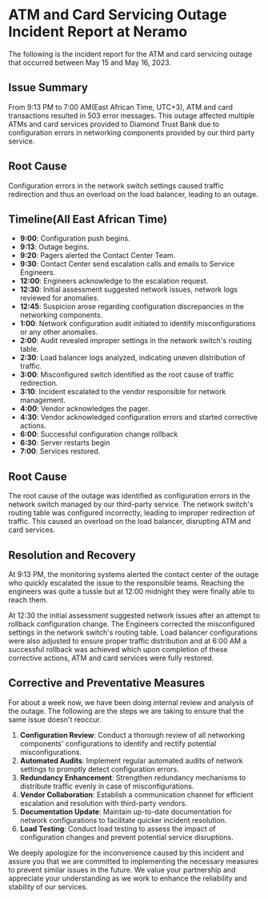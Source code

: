 # ATM and Card Servicing Outage Incident Report at Neramo
The following is the incident report for the ATM and card servicing outage that occurred between May 15 and May 16, 2023.

## Issue Summary

From 9:13 PM to 7:00 AM(East African Time, UTC+3), ATM and card transactions resulted in 503 error messages. This outage affected multiple ATMs and card services provided to Diamond Trust Bank due to configuration errors in networking components provided by our third party service.

## Root Cause

Configuration errors in the network switch settings caused traffic redirection and thus an overload on the load balancer, leading to an outage.

## Timeline(All East African Time)
* **9:00**: Configuration push begins.
* **9:13**: Outage begins.
* **9:20**: Pagers alerted the Contact Center Team.
* **9:30**: Contact Center send escalation calls and emails to Service Engineers.
* **12:00**: Engineers acknowledge to the escalation request.
* **12:30**: Initial assessment suggested network issues, network logs reviewed for anomalies.
* **12:45**: Suspicion arose regarding configuration discrepancies in the networking components.
* **1:00**: Network configuration audit initiated to identify misconfigurations or any other anomalies.
* **2:00**: Audit revealed improper settings in the network switch's routing table.
* **2:30**: Load balancer logs analyzed, indicating uneven distribution of traffic.
* **3:00**: Misconfigured switch identified as the root cause of traffic redirection.
* **3:10**: Incident escalated to the vendor responsible for network management.
* **4:00**: Vendor acknowledges the pager.
* **4:30**: Vendor acknowledged configuration errors and started corrective actions.
* **6:00**: Successful configuration change rollback
* **6:30**: Server restarts begin
* **7:00**: Services restored.

## Root Cause

The root cause of the outage was identified as configuration errors in the network switch managed by our third-party service. The network switch's routing table was configured incorrectly, leading to improper redirection of traffic. This caused an overload on the load balancer, disrupting ATM and card services.

## Resolution and Recovery

At 9:13 PM, the monitoring systems alerted the contact center of the outage who quickly escalated the issue to the responsible teams. Reaching the engineers was quite a tussle but at 12:00 midnight they were finally able to reach them.

At 12:30 the initial assessment suggested network issues after an attempt to rollback configuration change. The Engineers corrected the misconfigured settings in the network switch's routing table. Load balancer configurations were also adjusted to ensure proper traffic distribution and at 6:00 AM a successful rollback was achieved which upon completion of these corrective actions, ATM and card services were fully restored.

## Corrective and Preventative Measures

For about a week now, we have been doing internal review and analysis of the outage. The following are the steps we are taking to ensure that the same issue doesn't reoccur.

1. **Configuration Review**: Conduct a thorough review of all networking components' configurations to identify and rectify potential misconfigurations.
2. **Automated Audits**: Implement regular automated audits of network settings to promptly detect configuration errors.
3. **Redundancy Enhancement**: Strengthen redundancy mechanisms to distribute traffic evenly in case of misconfigurations.
4. **Vendor Collaboration**: Establish a communication channel for efficient escalation and resolution with third-party vendors.
5. **Documentation Update**: Maintain up-to-date documentation for network configurations to facilitate quicker incident resolution.
6. **Load Testing**: Conduct load testing to assess the impact of configuration changes and prevent potential service disruptions.

We deeply apologize for the inconvenience caused by this incident and assure you that we are committed to implementing the necessary measures to prevent similar issues in the future. We value your partnership and appreciate your understanding as we work to enhance the reliability and stability of our services.
